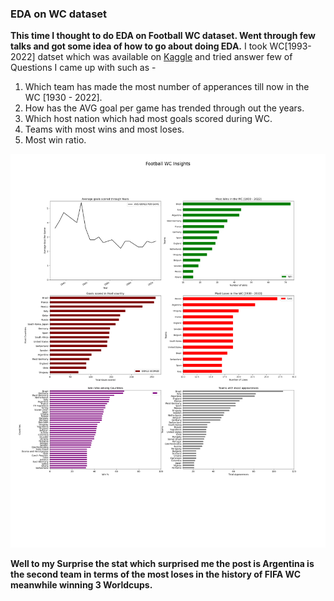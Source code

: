 ### EDA on WC dataset
__This time I thought to do EDA on Football WC dataset. Went through few talks and got some idea of how to go about doing EDA.__ 
I took WC[1993-2022] datset which was available on [Kaggle](https://www.kaggle.com/datasets/iamsouravbanerjee/fifa-football-world-cup-dataset) and tried answer few of Questions I came up with such as - 

1. Which team has made the most number of apperances till now in the WC [1930 - 2022].
2. How has the AVG goal per game has trended through out the years.
3. Which host nation which had most goals scored during WC.
4. Teams with most wins and most loses. 
5. Most win ratio.

![](output/Football_stats_plot.png)

__Well to my Surprise the stat which surprised me the post is Argentina is the second team in terms of the most loses in the history of FIFA WC meanwhile winning 3 Worldcups.__
